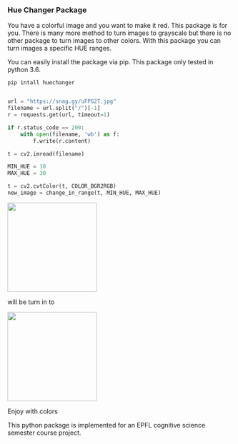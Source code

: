 ### Hue Changer Package

You have a colorful image and you want to make it red. This package is for you. There is many more method to turn images to grayscale but there is no other package to turn images to other colors. With this package you can turn images a specific HUE ranges.


You can easily install the package via pip. This package only tested in python 3.6.

```
pip intall huechanger
```


```python

url = "https://snag.gy/uFPG2T.jpg"
filename = url.split("/")[-1]
r = requests.get(url, timeout=1)

if r.status_code == 200:
    with open(filename, 'wb') as f:
        f.write(r.content)

t = cv2.imread(filename)

MIN_HUE = 10
MAX_HUE = 30

t = cv2.cvtColor(t, COLOR_BGR2RGB)
new_image = change_in_range(t, MIN_HUE, MAX_HUE)


```


<img src="https://snag.gy/V25svq.jpg" width="200">

will be turn in to

<img src="https://snag.gy/kduXwj.jpg" width="200">

Enjoy with colors

This python package is implemented for an EPFL cognitive science semester course project.
